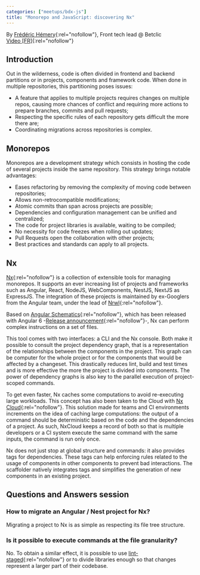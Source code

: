 ```yaml
---
categories: ["meetups/bdx-js"]
title: "Monorepo and JavaScript: discovering Nx"
---
```


By [Frédéric Hémery](https://twitter.com/FredericHemery){:rel="nofollow"}, Front tech lead @ Betclic  
[Video \[FR\]](https://www.youtube.com/watch?v=mrlxUNlgJQU){:rel="nofollow"}

## Introduction

Out in the wilderness, code is often divided in frontend and backend partitions or in projects, components
and framework code. When done in multiple repositories, this partitioning poses issues:

- A feature that applies to multiple projects requires changes on multiple repos, causing more chances of conflict and
  requiring more actions to prepare branches, commits and pull requests;
- Respecting the specific rules of each repository gets difficult the more there are;
- Coordinating migrations across repositories is complex.

## Monorepos

Monorepos are a development strategy which consists in hosting the code of several projects inside the same repository.
This strategy brings notable advantages:

- Eases refactoring by removing the complexity of moving code between repositories;
- Allows non-retrocompatible modifications;
- Atomic commits than span across projects are possible;
- Dependencies and configuration management can be unified and centralized;
- The code for project libraries is available, waiting to be compiled;
- No necessity for code freezes when rolling out updates;
- Pull Requests open the collaboration with other projects;
- Best practices and standards can apply to all projects.

## Nx

[Nx](https://nx.dev/){:rel="nofollow"} is a collection of extensible tools for managing monorepos. It supports an ever
increasing list of projects and frameworks such as Angular, React, NodeJS, WebComponents, NestJS, NextJS as ExpressJS.
The integration of these projects is maintained by ex-Googlers from the Angular team, under the lead of [Nrwl](https://nrwl.io/){:rel="nofollow"}.

Based on [Angular Schematics](https://angular.io/guide/schematics){:rel="nofollow"}, which has been released with
Angular 6 -[Release announcement](https://blog.angular.io/version-6-of-angular-now-available-cc56b0efa7a4){:rel="nofollow"}-,
Nx can perform complex instructions on a set of files.

This tool comes with two interfaces: a CLI and the Nx console. Both make it possible to consult the project dependency
graph, that is a representation of the relationships between the components in the project. This graph can be computer
for the whole project or for the components that would be affected by a changeset. This drastically reduces lint, build
and test times and is more effective the more the project is divided into components. The power of dependency graphs is
also key to the parallel execution of project-scoped commands.

To get even faster, Nx caches some computations to avoid re-executing large workloads. This concept has also been taken
to the Cloud with [Nx Cloud](https://nx.app/){:rel="nofollow"}. This solution made for teams and CI environments
increments on the idea of caching large computations: the output of a command should be deterministic based on the code
and the dependencies of a project. As such, NxCloud keeps a record of both so that is multiple developers or a CI system
execute the same command with the same inputs, the command is run only once.

Nx does not just stop at global structure and commands: it also provides tags for dependencies. These tags can help
enforcing rules related to the usage of components in other components to prevent bad interactions. The scaffolder
natively integrates tags and simplifies the generation of new components in an existing project.

## Questions and Answers session

### How to migrate an Angular / Nest project for Nx?

Migrating a project to Nx is as simple as respecting its file tree structure.

### Is it possible to execute commands at the file granularity?

No. To obtain a similar effect, it is possible to use [lint-staged](https://github.com/okonet/lint-staged){:rel="nofollow"}
or to divide libraries enough so that changes represent a larger part of their codebase.